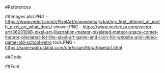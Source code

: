 #References

##Images
plat.PNG - https://www.reddit.com/r/PixelArt/comments/jrvtud/my_first_attempt_at_earth_pixel_art_what_does/
shower.PNG - https://www.vecteezy.com/vector-art/36001098-pixel-art-illustration-meteor-pixelated-meteor-space-comet-meteor-pixelated-for-the-pixel-art-game-and-icon-for-website-and-video-game-old-school-retro
rock.PNG - https://superwalrusland.com/ohr/issue26/pa/pixelart.html

##Code

##Font
